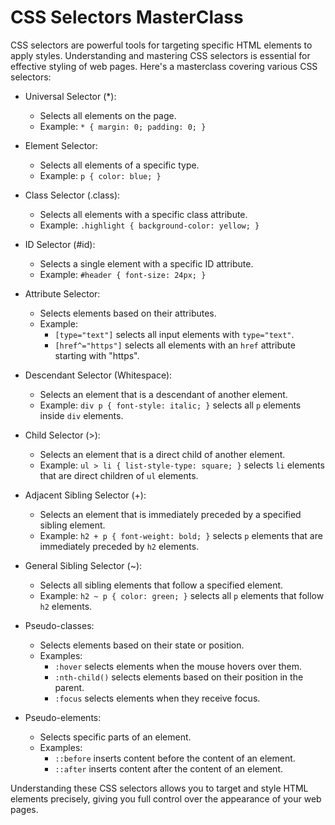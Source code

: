 # CSS Selectors MasterClass

CSS selectors are powerful tools for targeting specific HTML elements to apply styles. Understanding and mastering CSS selectors is essential for effective styling of web pages. Here's a masterclass covering various CSS selectors:

- Universal Selector (*):
  - Selects all elements on the page.
  - Example: `* { margin: 0; padding: 0; }`

- Element Selector:
  - Selects all elements of a specific type.
  - Example: `p { color: blue; }`

- Class Selector (.class):
  - Selects all elements with a specific class attribute.
  - Example: `.highlight { background-color: yellow; }`

- ID Selector (#id):
  - Selects a single element with a specific ID attribute.
  - Example: `#header { font-size: 24px; }`

- Attribute Selector:
  - Selects elements based on their attributes.
  - Example:
    - `[type="text"]` selects all input elements with `type="text"`.
    - `[href^="https"]` selects all elements with an `href` attribute starting with "https".

- Descendant Selector (Whitespace):
  - Selects an element that is a descendant of another element.
  - Example: `div p { font-style: italic; }` selects all `p` elements inside `div` elements.

- Child Selector (>):
  - Selects an element that is a direct child of another element.
  - Example: `ul > li { list-style-type: square; }` selects `li` elements that are direct children of `ul` elements.

- Adjacent Sibling Selector (+):
  - Selects an element that is immediately preceded by a specified sibling element.
  - Example: `h2 + p { font-weight: bold; }` selects `p` elements that are immediately preceded by `h2` elements.

- General Sibling Selector (~):
  - Selects all sibling elements that follow a specified element.
  - Example: `h2 ~ p { color: green; }` selects all `p` elements that follow `h2` elements.

- Pseudo-classes:
  - Selects elements based on their state or position.
  - Examples:
    - `:hover` selects elements when the mouse hovers over them.
    - `:nth-child()` selects elements based on their position in the parent.
    - `:focus` selects elements when they receive focus.

- Pseudo-elements:
  - Selects specific parts of an element.
  - Examples:
    - `::before` inserts content before the content of an element.
    - `::after` inserts content after the content of an element.

Understanding these CSS selectors allows you to target and style HTML elements precisely, giving you full control over the appearance of your web pages.
